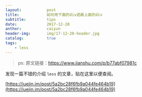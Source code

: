 ```yaml
---
layout:           post
title:            如何用下面的div遮蔽上面的div
subtitle:         tips
date:             2017-12-20
anthor:           caiyun
header-img:       img/17-12-20-header.jpg 
catalog:          true
tags:             
    - less
---
```


> ps: 原文链接：https://www.jianshu.com/p/b77abf07981c

发现一篇不错的介绍 `less` 的文章，贴在这里以便查阅。

[https://juejin.im/post/5a2bc28f6fb9a044fe464b19](https://juejin.im/post/5a2bc28f6fb9a044fe464b19)
